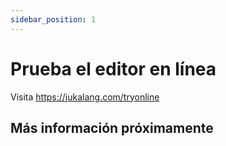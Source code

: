 ```yaml
---
sidebar_position: 1
---
```


# Prueba el editor en línea

Visita https://jukalang.com/tryonline

## Más información próximamente